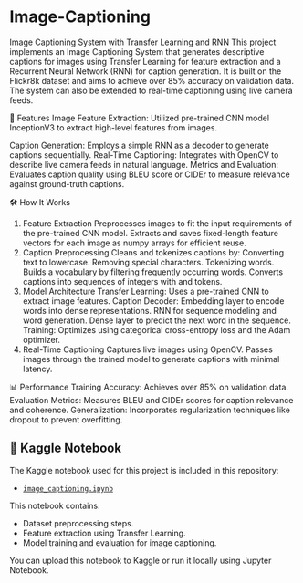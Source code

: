 # Image-Captioning

Image Captioning System with Transfer Learning and RNN
This project implements an Image Captioning System that generates descriptive captions for images using Transfer Learning for feature extraction and a Recurrent Neural Network (RNN) for caption generation. It is built on the Flickr8k dataset and aims to achieve over 85% accuracy on validation data. The system can also be extended to real-time captioning using live camera feeds.

📜 Features
Image Feature Extraction:
Utilized pre-trained CNN model InceptionV3 to extract high-level features from images.

Caption Generation:
Employs a simple RNN as a decoder to generate captions sequentially.
Real-Time Captioning:
Integrates with OpenCV to describe live camera feeds in natural language.
Metrics and Evaluation:
Evaluates caption quality using BLEU score or CIDEr to measure relevance against ground-truth captions.

🛠️ How It Works
1. Feature Extraction
Preprocesses images to fit the input requirements of the pre-trained CNN model.
Extracts and saves fixed-length feature vectors for each image as numpy arrays for efficient reuse.
2. Caption Preprocessing
Cleans and tokenizes captions by:
Converting text to lowercase.
Removing special characters.
Tokenizing words.
Builds a vocabulary by filtering frequently occurring words.
Converts captions into sequences of integers with <start> and <end> tokens.
3. Model Architecture
Transfer Learning:
Uses a pre-trained CNN to extract image features.
Caption Decoder:
Embedding layer to encode words into dense representations.
RNN for sequence modeling and word generation.
Dense layer to predict the next word in the sequence.
Training:
Optimizes using categorical cross-entropy loss and the Adam optimizer.
4. Real-Time Captioning
Captures live images using OpenCV.
Passes images through the trained model to generate captions with minimal latency.

📊 Performance
Training Accuracy: Achieves over 85% on validation data.
Evaluation Metrics: Measures BLEU and CIDEr scores for caption relevance and coherence.
Generalization: Incorporates regularization techniques like dropout to prevent overfitting.

## 📔 Kaggle Notebook
The Kaggle notebook used for this project is included in this repository:
- [`image_captioning.ipynb`](https://www.kaggle.com/code/salma9201/image-captioning/edit)

This notebook contains:
- Dataset preprocessing steps.
- Feature extraction using Transfer Learning.
- Model training and evaluation for image captioning.

You can upload this notebook to Kaggle or run it locally using Jupyter Notebook.
